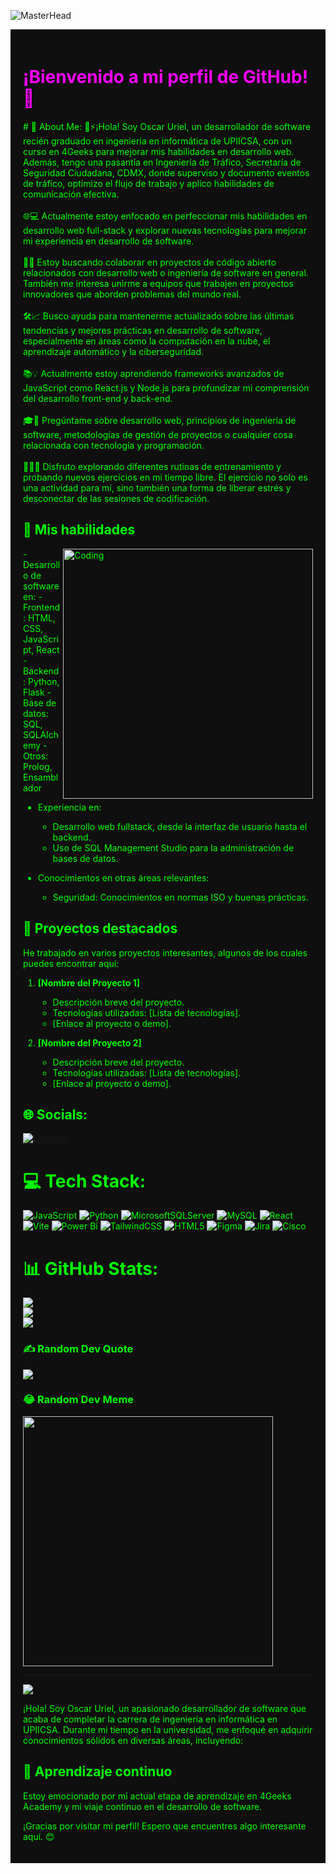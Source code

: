 ![MasterHead](https://i.redd.it/thj41ymmh0351.gif)
<div style="background-color: #0f0f0f; color: #00ff00; padding: 20px;">
    <h1 style="color: #ff00ff;">¡Bienvenido a mi perfil de GitHub! 👋</h1>
# 💫 About Me:
🔭⚡¡Hola! Soy Oscar Uriel, un desarrollador de software recién graduado en ingeniería en informática de UPIICSA, con un curso en 4Geeks para mejorar mis habilidades en desarrollo web. Además, tengo una pasantía en Ingeniería de Tráfico, Secretaría de Seguridad Ciudadana, CDMX, donde superviso y documento eventos de tráfico, optimizo el flujo de trabajo y aplico habilidades de comunicación efectiva.<br><br>
🌐💻 Actualmente estoy enfocado en perfeccionar mis habilidades en desarrollo web full-stack y explorar nuevas tecnologías para mejorar mi experiencia en desarrollo de software.<br><br>🤝🚀 Estoy buscando colaborar en proyectos de código abierto relacionados con desarrollo web o ingeniería de software en general. También me interesa unirme a equipos que trabajen en proyectos innovadores que aborden problemas del mundo real.<br><br>
🛠️📈 Busco ayuda para mantenerme actualizado sobre las últimas tendencias y mejores prácticas en desarrollo de software, especialmente en áreas como la computación en la nube, el aprendizaje automático y la ciberseguridad.<br><br>
📚💡 Actualmente estoy aprendiendo frameworks avanzados de JavaScript como React.js y Node.js para profundizar mi comprensión del desarrollo front-end y back-end.<br><br>
🎓💬 Pregúntame sobre desarrollo web, principios de ingeniería de software, metodologías de gestión de proyectos o cualquier cosa relacionada con tecnología y programación.<br><br>
🏋️‍♂️💪 Disfruto explorando diferentes rutinas de entrenamiento y probando nuevos ejercicios en mi tiempo libre. El ejercicio no solo es una actividad para mí, sino también una forma de liberar estrés y desconectar de las sesiones de codificación.

## 🚀 Mis habilidades
<img align="right" alt="Coding" width="400" src="https://i.pinimg.com/originals/6d/78/71/6d78711d7c8438405ee8a5a50114f9ac.gif">
- Desarrollo de software en:
  - Frontend: HTML, CSS, JavaScript, React
  - Backend: Python, Flask
  - Base de datos: SQL, SQLAlchemy
  - Otros: Prolog, Ensamblador

- Experiencia en:
  - Desarrollo web fullstack, desde la interfaz de usuario hasta el backend.
  - Uso de SQL Management Studio para la administración de bases de datos.

- Conocimientos en otras áreas relevantes:
  - Seguridad: Conocimientos en normas ISO y buenas prácticas.

## 💼 Proyectos destacados

He trabajado en varios proyectos interesantes, algunos de los cuales puedes encontrar aquí:

1. **[Nombre del Proyecto 1]**
   - Descripción breve del proyecto.
   - Tecnologías utilizadas: [Lista de tecnologías].
   - [Enlace al proyecto o demo].

2. **[Nombre del Proyecto 2]**
   - Descripción breve del proyecto.
   - Tecnologías utilizadas: [Lista de tecnologías].
   - [Enlace al proyecto o demo].



## 🌐 Socials:
[![LinkedIn](https://img.shields.io/badge/LinkedIn-%230077B5.svg?logo=linkedin&logoColor=white)](https://linkedin.com/in/oscar-uriel-hernández-ayala-649a70274/) 

# 💻 Tech Stack:
![JavaScript](https://img.shields.io/badge/javascript-%23323330.svg?style=for-the-badge&logo=javascript&logoColor=%23F7DF1E) ![Python](https://img.shields.io/badge/python-3670A0?style=for-the-badge&logo=python&logoColor=ffdd54) ![MicrosoftSQLServer](https://img.shields.io/badge/Microsoft%20SQL%20Server-CC2927?style=for-the-badge&logo=microsoft%20sql%20server&logoColor=white) ![MySQL](https://img.shields.io/badge/mysql-%2300000f.svg?style=for-the-badge&logo=mysql&logoColor=white) ![React](https://img.shields.io/badge/react-%2320232a.svg?style=for-the-badge&logo=react&logoColor=%2361DAFB) ![Vite](https://img.shields.io/badge/vite-%23646CFF.svg?style=for-the-badge&logo=vite&logoColor=white) ![Power Bi](https://img.shields.io/badge/power_bi-F2C811?style=for-the-badge&logo=powerbi&logoColor=black) ![TailwindCSS](https://img.shields.io/badge/tailwindcss-%2338B2AC.svg?style=for-the-badge&logo=tailwind-css&logoColor=white) ![HTML5](https://img.shields.io/badge/html5-%23E34F26.svg?style=for-the-badge&logo=html5&logoColor=white) ![Figma](https://img.shields.io/badge/figma-%23F24E1E.svg?style=for-the-badge&logo=figma&logoColor=white) ![Jira](https://img.shields.io/badge/jira-%230A0FFF.svg?style=for-the-badge&logo=jira&logoColor=white) ![Cisco](https://img.shields.io/badge/cisco-%23049fd9.svg?style=for-the-badge&logo=cisco&logoColor=black)
# 📊 GitHub Stats:
![](https://github-readme-stats.vercel.app/api?username=OUHernandezAyala&theme=radical&hide_border=false&include_all_commits=false&count_private=false)<br/>
![](https://github-readme-streak-stats.herokuapp.com/?user=OUHernandezAyala&theme=radical&hide_border=false)<br/>
![](https://github-readme-stats.vercel.app/api/top-langs/?username=OUHernandezAyala&theme=radical&hide_border=false&include_all_commits=false&count_private=false&layout=compact)

### ✍️ Random Dev Quote
![](https://quotes-github-readme.vercel.app/api?type=vetical&theme=radical)

### 😂 Random Dev Meme
<img src='https://randommeme-five.vercel.app/' style="height: 400px;"/>

---
[![](https://visitcount.itsvg.in/api?id=OUHernandezAyala&icon=5&color=11)](https://visitcount.itsvg.in)

<!-- Proudly created with GPRM ( https://gprm.itsvg.in ) -->

¡Hola! Soy Oscar Uriel, un apasionado desarrollador de software que acaba de completar la carrera de ingeniería en informática en UPIICSA. Durante mi tiempo en la universidad, me enfoqué en adquirir conocimientos sólidos en diversas áreas, incluyendo:


## 🌱 Aprendizaje continuo

Estoy emocionado por mi actual etapa de aprendizaje en 4Geeks Academy y mi viaje continuo en el desarrollo de software.

¡Gracias por visitar mi perfil! Espero que encuentres algo interesante aquí. 😊






</div>

